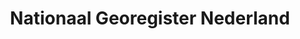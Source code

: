 ---
schema: default
title: Nationaal Georegister Nederland
description: ''
logo: >-
  http://www.nationaalgeoregister.nl/geonetwork/catalog/views/ngr/images/NGRlogo.png
---